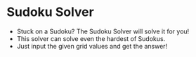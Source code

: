 # Sudoku Solver
- Stuck on a Sudoku? The Sudoku Solver will solve it for you!
- This solver can solve even the hardest of Sudokus.
- Just input the given grid values and get the answer!
